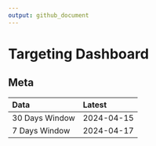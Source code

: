 ```yaml
---
output: github_document
---
```


# Targeting Dashboard



## Meta


|Data           |Latest     |
|:--------------|:----------|
|30 Days Window |2024-04-15 |
|7 Days Window  |2024-04-17 |
